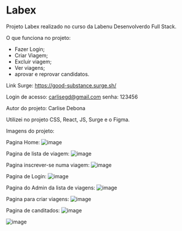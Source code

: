 # Labex
Projeto Labex realizado no curso da Labenu Desenvolverdo Full Stack.

O que funciona no projeto:
- Fazer Login;
- Criar Viagem;
- Excluir viagem;
- Ver viagens;
- aprovar e reprovar candidatos.

Link Surge:
https://good-substance.surge.sh/

Login de acesso:
carlisegd@gmail.com
senha: 123456

Autor do projeto: Carlise Debona

Utilizei no projeto CSS, React, JS, Surge e o Figma.

Imagens do projeto:

Pagina Home:
![image](https://user-images.githubusercontent.com/92445126/160173855-48b9340a-af4b-494b-ab82-828618177f88.png)

Pagina de lista de viagem:
![image](https://user-images.githubusercontent.com/92445126/160173960-60b324e5-24a6-40ad-850e-0915a947f0f2.png)

Pagina inscrever-se numa viagem:
![image](https://user-images.githubusercontent.com/92445126/160174118-f35d0055-5bd5-46e4-a569-10567b4fd6c7.png)

Pagina de Login:
![image](https://user-images.githubusercontent.com/92445126/160174234-555f853c-3e17-4853-a74c-d9be79cec8d6.png)

Pagina do Admin da lista de viagens:
![image](https://user-images.githubusercontent.com/92445126/160173714-b1d17aa1-201a-45b2-a3a5-7f92f8c09eb1.png)

Pagina para criar viagens:
![image](https://user-images.githubusercontent.com/92445126/160174354-5063cf9c-ee94-4865-8170-87eda9d8f359.png)

Pagina de canditados:
![image](https://user-images.githubusercontent.com/92445126/160174459-5b1d0ca8-2f58-4001-86c6-939f3309b062.png)

![image](https://user-images.githubusercontent.com/92445126/160213157-62d91868-772c-4ed5-855b-d8a9df56d423.png)
